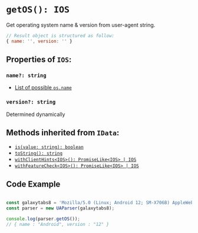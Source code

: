 # `getOS(): IOS`

Get operating system name & version from user-agent string.

```js
// Result object is structured as follow:
{ name: '', version: '' }
```

## Properties of `IOS`:

### `name?: string`

- [List of possible `os.name`](/info/os/name)

### `version?: string` 

Determined dynamically

## Methods inherited from `IData`:

- [`is(value: string): boolean`](/api/main/idata/is)
- [`toString(): string`](/api/main/idata/to-string)
- [`withClientHints<IOS>(): PromiseLike<IOS> | IOS`](/api/main/idata/with-client-hints)
- [`withFeatureCheck<IOS>(): PromiseLike<IOS> | IOS`](/api/main/idata/with-feature-check)

## Code Example

```js

const galaxytabs8 = 'Mozilla/5.0 (Linux; Android 12; SM-X706B) AppleWebKit/537.36 (KHTML, like Gecko) Chrome/103.0.5060.53 Safari/537.36'
const parser = new UAParser(galaxytabs8);

console.log(parser.getOS());
// { name : "Android", version : "12" }
```
